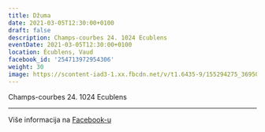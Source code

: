 ```yaml
---
title: Džuma
date: 2021-03-05T12:30:00+0100
draft: false
description: Champs-courbes 24. 1024 Ecublens
eventDate: 2021-03-05T12:30:00+0100
location: Écublens, Vaud
facebook_id: '254713972954306'
weight: 30
image: https://scontent-iad3-1.xx.fbcdn.net/v/t1.6435-9/155294275_3695079563921169_4909597834044538694_n.jpg?_nc_cat=101&ccb=1-7&_nc_sid=9e60e4&_nc_ohc=pIxkbZDGyzEQ7kNvwE2lDkF&_nc_oc=Adk-rnQ21UrYVlWlH6oX5aBu-I_kBZ0MGOEdgni4xBAP4A1zEp1KKzvTXZvNdF6F11Y&_nc_zt=23&_nc_ht=scontent-iad3-1.xx&edm=ABTKTjYEAAAA&_nc_gid=2pgMlaQ_HBG5ClYl0j1JRQ&oh=00_AfIfzKejyKaavWFL32A8qMzowUZoW1ByN0pa6xsMOG3nDw&oe=685213DB
---
```


Champs-courbes 24. 1024 Ecublens

---

Više informacija na [Facebook-u](https://facebook.com/events/254713972954306)